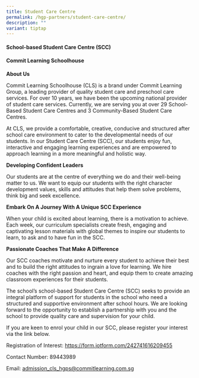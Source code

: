 ```yaml
---
title: Student Care Centre
permalink: /hgp-partners/student-care-centre/
description: ""
variant: tiptap
---
```

<h4><strong>School-based Student Care Centre (SCC)</strong></h4>
<h4>Commit Learning Schoolhouse</h4>
<p><strong>About Us</strong>
</p>
<p>Commit Learning Schoolhouse (CLS) is a brand under Commit Learning Group,
a leading provider of quality student care and preschool care services.
For over 10 years, we have been the upcoming national provider of student
care services. Currently, we are serving you at over 29 School-Based Student
Care Centres and 3 Community-Based Student Care Centres.</p>
<p>At CLS, we provide a comfortable, creative, conducive and structured after
school care environment to cater to the developmental needs of our students.
In our Student Care Centre (SCC), our students enjoy fun, interactive and
engaging learning experiences and are empowered to approach learning in
a more meaningful and holistic way.</p>
<p><strong>Developing Confident Leaders</strong>
</p>
<p>Our students are at the centre of everything we do and their well-being
matter to us. We want to equip our students with the right character development
values, skills and attitudes that help them solve problems, think big and
seek excellence.</p>
<p><strong>Embark On A Journey With A Unique SCC Experience</strong>
</p>
<p>When your child is excited about learning, there is a motivation to achieve.
Each week, our curriculum specialists create fresh, engaging and captivating
lesson materials with global themes to inspire our students to learn, to
ask and to have fun in the SCC.</p>
<p><strong>Passionate Coaches That Make A Difference</strong>
</p>
<p>Our SCC coaches motivate and nurture every student to achieve their best
and to build the right attitudes to ingrain a love for learning. We hire
coaches with the right passion and heart, and equip them to create amazing
classroom experiences for their students.</p>
<p>The school’s school-based Student Care Centre (SCC) seeks to provide an
integral platform of support for students in the school who need a structured
and supportive environment after school hours. We are looking forward to
the opportunity to establish a partnership with you and the school to provide
quality care and supervision for your child.</p>
<p>If you are keen to enrol your child in our SCC, please register your interest
via the link below.</p>
<p>Registration of Interest: <a href="https://form.jotform.com/242741616209455" rel="noopener noreferrer nofollow" target="_blank">https://form.jotform.com/242741616209455</a>
</p>
<p>Contact Number: 89443989</p>
<p>Email: <a href="mailto:admission_cls_hgps@commitlearning.com.sg" rel="noopener noreferrer nofollow" target="_blank">admission_cls_hgps@commitlearning.com.sg</a>
</p>
<p></p>